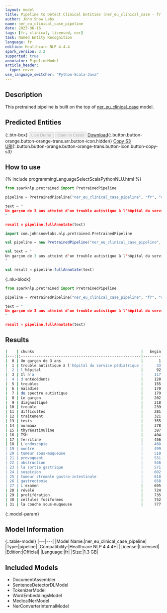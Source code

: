 ```yaml
---
layout: model
title: Pipeline to Detect Clinical Entities (ner_eu_clinical_case - fr)
author: John Snow Labs
name: ner_eu_clinical_case_pipeline
date: 2023-06-16
tags: [fr, clinical, licensed, ner]
task: Named Entity Recognition
language: fr
edition: Healthcare NLP 4.4.4
spark_version: 3.2
supported: true
annotator: PipelineModel
article_header:
  type: cover
use_language_switcher: "Python-Scala-Java"
---
```


## Description

This pretrained pipeline is built on the top of [ner_eu_clinical_case](https://nlp.johnsnowlabs.com/2023/02/01/ner_eu_clinical_case_fr.html) model.

## Predicted Entities



{:.btn-box}
<button class="button button-orange" disabled>Live Demo</button>
<button class="button button-orange" disabled>Open in Colab</button>
[Download](https://s3.amazonaws.com/auxdata.johnsnowlabs.com/clinical/models/ner_eu_clinical_case_pipeline_fr_4.4.4_3.2_1686956972820.zip){:.button.button-orange.button-orange-trans.arr.button-icon.hidden}
[Copy S3 URI](s3://auxdata.johnsnowlabs.com/clinical/models/ner_eu_clinical_case_pipeline_fr_4.4.4_3.2_1686956972820.zip){:.button.button-orange.button-orange-trans.button-icon.button-copy-s3}

## How to use

<div class="tabs-box" markdown="1">
{% include programmingLanguageSelectScalaPythonNLU.html %}

```python
from sparknlp.pretrained import PretrainedPipeline

pipeline = PretrainedPipeline("ner_eu_clinical_case_pipeline", "fr", "clinical/models")

text = "
Un garçon de 3 ans atteint d'un trouble autistique à l'hôpital du service pédiatrique A de l'hôpital universitaire. Il n'a pas d'antécédents familiaux de troubles ou de maladies du spectre autistique. Le garçon a été diagnostiqué avec un trouble de communication sévère, avec des difficultés d'interaction sociale et un traitement sensoriel retardé. Les tests sanguins étaient normaux (thyréostimuline (TSH), hémoglobine, volume globulaire moyen (MCV) et ferritine). L'endoscopie haute a également montré une tumeur sous-muqueuse provoquant une obstruction subtotale de la sortie gastrique. Devant la suspicion d'une tumeur stromale gastro-intestinale, une gastrectomie distale a été réalisée. L'examen histopathologique a révélé une prolifération de cellules fusiformes dans la couche sous-muqueuse.
"

result = pipeline.fullAnnotate(text)
```
```scala
import com.johnsnowlabs.nlp.pretrained.PretrainedPipeline

val pipeline = new PretrainedPipeline("ner_eu_clinical_case_pipeline", "fr", "clinical/models")

val text = "
Un garçon de 3 ans atteint d'un trouble autistique à l'hôpital du service pédiatrique A de l'hôpital universitaire. Il n'a pas d'antécédents familiaux de troubles ou de maladies du spectre autistique. Le garçon a été diagnostiqué avec un trouble de communication sévère, avec des difficultés d'interaction sociale et un traitement sensoriel retardé. Les tests sanguins étaient normaux (thyréostimuline (TSH), hémoglobine, volume globulaire moyen (MCV) et ferritine). L'endoscopie haute a également montré une tumeur sous-muqueuse provoquant une obstruction subtotale de la sortie gastrique. Devant la suspicion d'une tumeur stromale gastro-intestinale, une gastrectomie distale a été réalisée. L'examen histopathologique a révélé une prolifération de cellules fusiformes dans la couche sous-muqueuse.
"

val result = pipeline.fullAnnotate(text)
```

{:.nlu-block}
```python
from sparknlp.pretrained import PretrainedPipeline

pipeline = PretrainedPipeline("ner_eu_clinical_case_pipeline", "fr", "clinical/models")

text = "
Un garçon de 3 ans atteint d'un trouble autistique à l'hôpital du service pédiatrique A de l'hôpital universitaire. Il n'a pas d'antécédents familiaux de troubles ou de maladies du spectre autistique. Le garçon a été diagnostiqué avec un trouble de communication sévère, avec des difficultés d'interaction sociale et un traitement sensoriel retardé. Les tests sanguins étaient normaux (thyréostimuline (TSH), hémoglobine, volume globulaire moyen (MCV) et ferritine). L'endoscopie haute a également montré une tumeur sous-muqueuse provoquant une obstruction subtotale de la sortie gastrique. Devant la suspicion d'une tumeur stromale gastro-intestinale, une gastrectomie distale a été réalisée. L'examen histopathologique a révélé une prolifération de cellules fusiformes dans la couche sous-muqueuse.
"

result = pipeline.fullAnnotate(text)
```
</div>

## Results

```bash
|    | chunks                                                |   begin |   end | entities           |   confidence |
|---:|:------------------------------------------------------|--------:|------:|:-------------------|-------------:|
|  0 | Un garçon de 3 ans                                    |       1 |    18 | patient            |     0.58786  |
|  1 | trouble autistique à l'hôpital du service pédiatrique |      33 |    85 | clinical_condition |     0.560657 |
|  2 | l'hôpital                                             |      92 |   100 | clinical_event     |     0.3725   |
|  3 | Il n'a                                                |     117 |   122 | patient            |     0.62695  |
|  4 | d'antécédents                                         |     128 |   140 | clinical_event     |     0.8355   |
|  5 | troubles                                              |     155 |   162 | clinical_condition |     0.9096   |
|  6 | maladies                                              |     170 |   177 | clinical_condition |     0.9109   |
|  7 | du spectre autistique                                 |     179 |   199 | bodypart           |     0.4828   |
|  8 | Le garçon                                             |     202 |   210 | patient            |     0.48925  |
|  9 | diagnostiqué                                          |     218 |   229 | clinical_event     |     0.2155   |
| 10 | trouble                                               |     239 |   245 | clinical_condition |     0.8545   |
| 11 | difficultés                                           |     281 |   291 | clinical_event     |     0.5636   |
| 12 | traitement                                            |     321 |   330 | clinical_event     |     0.9046   |
| 13 | tests                                                 |     355 |   359 | clinical_event     |     0.9305   |
| 14 | normaux                                               |     378 |   384 | units_measurements |     0.9394   |
| 15 | thyréostimuline                                       |     387 |   401 | clinical_event     |     0.4653   |
| 16 | TSH                                                   |     404 |   406 | clinical_event     |     0.691    |
| 17 | ferritine                                             |     456 |   464 | clinical_event     |     0.2768   |
| 18 | L'endoscopie                                          |     468 |   479 | clinical_event     |     0.7778   |
| 19 | montré                                                |     499 |   504 | clinical_event     |     0.9829   |
| 20 | tumeur sous-muqueuse                                  |     510 |   529 | clinical_condition |     0.7923   |
| 21 | provoquant                                            |     531 |   540 | clinical_event     |     0.868    |
| 22 | obstruction                                           |     546 |   556 | clinical_condition |     0.9448   |
| 23 | la sortie gastrique                                   |     571 |   589 | bodypart           |     0.496233 |
| 24 | suspicion                                             |     602 |   610 | clinical_event     |     0.9035   |
| 25 | tumeur stromale gastro-intestinale                    |     618 |   651 | clinical_condition |     0.5901   |
| 26 | gastrectomie                                          |     658 |   669 | clinical_event     |     0.3939   |
| 27 | L'examen                                              |     695 |   702 | clinical_event     |     0.5114   |
| 28 | révélé                                                |     724 |   729 | clinical_event     |     0.9731   |
| 29 | prolifération                                         |     735 |   747 | clinical_event     |     0.6767   |
| 30 | cellules fusiformes                                   |     752 |   770 | bodypart           |     0.5233   |
| 31 | la couche sous-muqueuse                               |     777 |   799 | bodypart           |     0.6755   |
```

{:.model-param}
## Model Information

{:.table-model}
|---|---|
|Model Name:|ner_eu_clinical_case_pipeline|
|Type:|pipeline|
|Compatibility:|Healthcare NLP 4.4.4+|
|License:|Licensed|
|Edition:|Official|
|Language:|fr|
|Size:|1.3 GB|

## Included Models

- DocumentAssembler
- SentenceDetectorDLModel
- TokenizerModel
- WordEmbeddingsModel
- MedicalNerModel
- NerConverterInternalModel